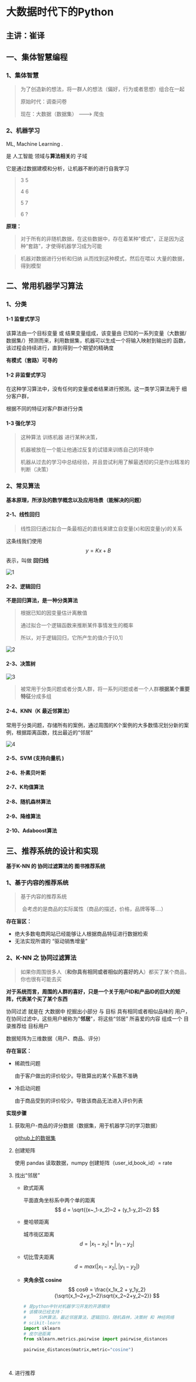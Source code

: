 # 大数据时代下的Python

## 主讲：崔译

## 一、集体智慧编程

### 1、集体智慧

> 为了创造新的想法，将一群人的想法（偏好，行为或者思想）组合在一起
>
> 原始时代：调查问卷
>
> 现在：大数据（数据集）  --->  爬虫

### 2、机器学习

ML, Machine Learning . 

是 人工智能 领域与**算法相关**的 子域

它是通过数据建模和分析，让机器不断的进行自我学习

> 3   5
>
> 4   6
>
> 5   7
>
> 6   ?

**原理：**

> 对于所有的非随机数据，在这些数据中，存在着某种"模式"，正是因为这种“套路”，才使得机器学习成为可能

> 机器对数据进行分析和归纳 从而找到这种模式，然后在喂以 大量的数据，得到模型

## 二、常用机器学习算法

### 1、分类

#### 1-1 监督式学习

该算法由一个目标变量 或 结果变量组成，该变量由 已知的一系列变量（大数据/数据集/）预测而来，利用数据集，机器可以生成一个将输入映射到输出的 函数，该过程会持续进行，直到得到一个期望的精确度

**有模式（套路）可寻的**

#### 1-2 非监督式学习

在这种学习算法中，没有任何的变量或者结果进行预测。这一类学习算法用于 细分客户群，

根据不同的特征对客户群进行分类

#### 1-3 强化学习

> 这种算法 训练机器 进行某种决策，
>
> 机器被放在一个能让他通过反复的试错来训练自己的环境中
>
> 机器从过去的学习中总结经验，并且尝试利用了解最透彻的只是作出精准的判断（决策）

### 2、常见算法

**基本原理，所涉及的数学概念以及应用场景（能解决的问题）**

#### 2-1、线性回归

> 线性回归通过拟合一条最相近的直线来建立自变量(x)和因变量(y)的关系

这条线我们使用 
$$
y = Kx + B
$$
表示，叫做 **回归线**

![1](1.jpg)

#### 2-2、逻辑回归

**不是回归算法，是一种分类算法**

> 根据已知的因变量估计离散值
>
> 通过拟合一个逻辑函数来推断某件事情发生的概率
>
> 所以，对于逻辑回归，它所产生的值介于[0,1]

![2](2.jpg)

#### 2-3、决策树

![3](3.png)

> 被常用于分类问题或者分类人群，将一系列问题或者一个人群**根据某个重要特征**分成多组

#### 2-4、KNN（K 最近邻算法）

常用于分类问题，存储所有的案例，通过周围的K个案例的大多数情况划分新的案例，根据距离函数，找出最近的“邻居“

![4](4.jpg)

#### 2-5、SVM (支持向量机 )

#### 2-6、朴素贝叶斯

#### 2-7、K均值算法

#### 2-8、随机森林算法

#### 2-9、降维算法

#### 2-10、Adaboost算法



## 三、推荐系统的设计和实现

**基于K-NN 的  协同过滤算法的  图书推荐系统**

### 1、基于内容的推荐系统

> 基于内容的推荐系统
>
> ​	会考虑的是商品的实际属性（商品的描述，价格，品牌等等....）

**存在盲区：**

- 绝大多数电商网站已经能够让人根据商品特征进行数据检索
- 无法实现所谓的 “驱动销售增量”

### 2、K-NN  之 协同过滤算法

> 如果你周围很多人（**和你具有相同或者相似的喜好的人**）都买了某个商品，你也很有可能去买

**对于系统而言，周围的人群的喜好，只是一个关于用户ID和产品ID的巨大的矩阵，代表某个买了某个东西**

协同过滤 就是在 大数据中 挖掘出小部分 与 目标 具有相同或者相似品味的 用户，在协同过滤中，这些用户被称为"**邻居**"，将这些“邻居” 所喜爱的内容 组成一个 目录推荐给 目标用户

数据矩阵为三维数据（用户、商品、评分）

**存在盲区：**

- 稀疏性问题

  由于客户做出的评价较少。导致算出的某个系数不准确

- 冷启动问题

  由于商品受到的评价较少。导致该商品无法进入评价列表


**实现步骤**

1. 获取用户-商品的评分数据（数据集，用于机器学习的学习数据）

   [github上的数据集](https://github.com/sfcuiyi/awesome-public-datasets)

2. 创建矩阵

   使用 pandas 读取数据，numpy 创建矩阵（user_id,book_id）= rate

3. 找出“邻居”

   - 欧式距离

     平面直角坐标系中两个单的距离
     $$
     d = \sqrt{(x~_1-x_2)~2 + (y_1-y_2)~2}
     $$

   - 曼哈顿距离

     城市街区距离
     $$
     d = |x_1-x_2| + |y_1-y_2|
     $$

   - 切比雪夫距离
     $$
     d = max(|x_1-x_2|,|y_1-y_2|)
     $$

   - **夹角余弦 cosine**
     $$
     cosθ = \frac{x_1x_2 + y_1y_2}{\sqrt{x_1~2+y_1~2}\sqrt{x_2~2+y_2~2}}
     $$

     ```python
     # 是python中针对机器学习开发的开源模块
     # 该模块已经支持： 
     #     SVM算法，最近邻居算法，逻辑回归，随机森林，决策树 和 神经网络
     # scikit-learn
     import sklearn
     # 皮尔逊距离
     from sklearn.metrics.pairwise import pairwise_distances

     pairwise_distances(matrix,metric="cosine")
     ```

     ​

4. 进行推荐





